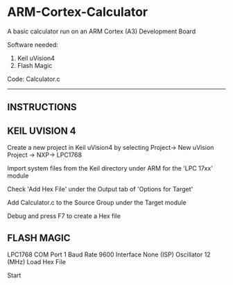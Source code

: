 # ARM-Cortex-Calculator
A basic calculator run on an ARM Cortex (A3) Development Board

Software needed:

1. Keil uVision4
2. Flash Magic

Code: Calculator.c

------------
INSTRUCTIONS
------------



KEIL UVISION 4
--------------


Create a new project in Keil uVision4 by selecting Project-> New uVision Project -> NXP-> LPC1768

Import system files from the Keil directory under ARM for the 'LPC 17xx' module

Check 'Add Hex File' under the Output tab of 'Options for Target'

Add Calculator.c to the Source Group under the Target module

Debug and press F7 to create a Hex file



FLASH MAGIC
-----------


LPC1768
COM Port 1
Baud Rate 9600
Interface None (ISP)
Oscillator 12 (MHz) 
Load Hex File

Start

